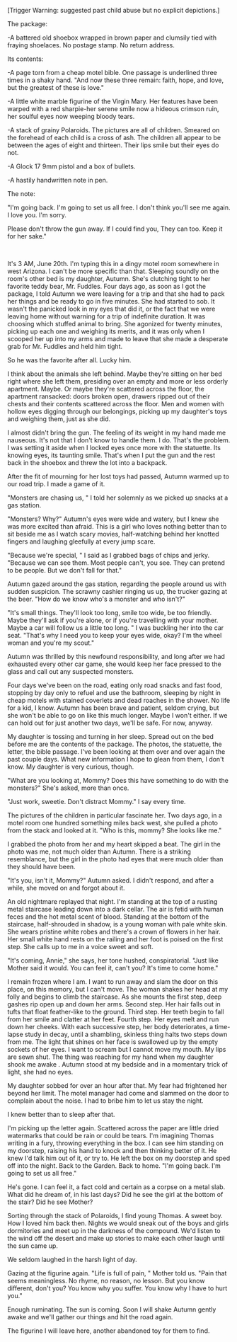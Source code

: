 \[Trigger Warning: suggested past child abuse but no explicit depictions.\]

The package:

\-A battered old shoebox wrapped in brown paper and clumsily tied with fraying shoelaces. No postage stamp. No return address.

Its contents:

\-A page torn from a cheap motel bible. One passage is underlined three times in a shaky hand. "And now these three remain: faith, hope, and love, but the greatest of these is love."

\-A little white marble figurine of the Virgin Mary. Her features have been warped with a red sharpie-her serene smile now a hideous crimson ruin, her soulful eyes now weeping bloody tears.

\-A stack of grainy Polaroids. The pictures are all of children. Smeared on the forehead of each child is a cross of ash. The children all appear to be between the ages of eight and thirteen. Their lips smile but their eyes do not.

\-A Glock 17 9mm pistol and a box of bullets.

\-A hastily handwritten note in pen.

The note:

"I'm going back. I'm going to set us all free. I don't think you'll see me again. I love you. I'm sorry.

Please don't throw the gun away. If I could find you, They can too. Keep it for her sake."

&#x200B;

It's 3 AM, June 20th. I'm typing this in a dingy motel room somewhere in west Arizona. I can't be more specific than that. Sleeping soundly on the room's other bed is my daughter, Autumn. She's clutching tight to her favorite teddy bear, Mr. Fuddles. Four days ago, as soon as I got the package, I told Autumn we were leaving for a trip and that she had to pack her things and be ready to go in five minutes. She had started to sob. It wasn't the panicked look in my eyes that did it, or the fact that we were leaving home without warning for a trip of indefinite duration. It was choosing which stuffed animal to bring. She agonized for twenty minutes, picking up each one and weighing its merits, and it was only when I scooped her up into my arms and made to leave that she made a desperate grab for Mr. Fuddles and held him tight.

So he was the favorite after all. Lucky him.

I think about the animals she left behind. Maybe they're sitting on her bed right where she left them, presiding over an empty and more or less orderly apartment. Maybe. Or maybe they're scattered across the floor, the apartment ransacked: doors broken open, drawers ripped out of their chests and their contents scattered across the floor. Men and women with hollow eyes digging through our belongings, picking up my daughter's toys and weighing them, just as she did.

I almost didn't bring the gun. The feeling of its weight in my hand made me nauseous. It's not that I don't know to handle them. I do. That's the problem. I was setting it aside when I locked eyes once more with the statuette. Its knowing eyes, its taunting smile. That's when I put the gun and the rest back in the shoebox and threw the lot into a backpack. 

After the fit of mourning for her lost toys had passed, Autumn warmed up to our road trip. I made a game of it.

"Monsters are chasing us, " I told her solemnly as we picked up snacks at a gas station. 

"Monsters? Why?" Autumn's eyes were wide and watery, but I knew she was more excited than afraid. This is a girl who loves nothing better than to sit beside me as I watch scary movies, half-watching behind her knotted fingers and laughing gleefully at every jump scare.

"Because we're special, " I said as I grabbed bags of chips and jerky. "Because we can see them. Most people can't, you see. They can pretend to be people. But we don't fall for that." 

Autumn gazed around the gas station, regarding the people around us with sudden suspicion. The scrawny cashier ringing us up, the trucker gazing at the beer. "How do we know who's a monster and who isn't?"

"It's small things. They'll look too long, smile too wide, be too friendly. Maybe they'll ask if you're alone, or if you're travelling with your mother. Maybe a car will follow us a little too long. " I was buckling her into the car seat. "That's why I need you to keep your eyes wide, okay? I'm the wheel woman and you're my scout."

Autumn was thrilled by this newfound responsibility, and long after we had exhausted every other car game, she would keep her face pressed to the glass and call out any suspected monsters. 

Four days we've been on the road, eating only road snacks and fast food, stopping by day only to refuel and use the bathroom, sleeping by night in cheap motels with stained coverlets and dead roaches in the shower. No life for a kid, I know. Autumn has been brave and patient, seldom crying, but she won't be able to go on like this much longer. Maybe I won't either. If we can hold out for just another two days, we'll be safe. For now, anyway.

My daughter is tossing and turning in her sleep. Spread out on the bed before me are the contents of the package. The photos, the statuette, the letter, the bible passage. I've been looking at them over and over again the past couple days. What new information I hope to glean from them, I don't know. My daughter is very curious, though.

"What are you looking at, Mommy? Does this have something to do with the monsters?" She's asked, more than once.

"Just work, sweetie. Don't distract Mommy." I say every time.

The pictures of the children in particular fascinate her. Two days ago, in a motel room one hundred something miles back west, she pulled a photo from the stack and looked at it. "Who is this, mommy? She looks like me."

I grabbed the photo from her and my heart skipped a beat. The girl in the photo was me, not much older than Autumn. There is a striking resemblance, but the girl in the photo had eyes that were much older than they should have been.

"It's you, isn't it, Mommy?" Autumn asked. I didn't respond, and after a while, she moved on and forgot about it.

An old nightmare replayed that night. I'm standing at the top of a rusting metal staircase leading down into a dark cellar. The air is fetid with human feces and the hot metal scent of blood. Standing at the bottom of the staircase, half-shrouded in shadow, is a young woman with pale white skin. She wears pristine white robes and there's a crown of flowers in her hair. Her small white hand rests on the railing and her foot is poised on the first step. She calls up to me in a voice sweet and soft.

"It's coming, Annie," she says, her tone hushed, conspiratorial. "Just like Mother said it would. You can feel it, can't you? It's time to come home."

I remain frozen where I am. I want to run away and slam the door on this place, on this memory, but I can't move. The woman shakes her head at my folly and begins to climb the staircase. As she mounts the first step, deep gashes rip open up and down her arms. Second step. Her hair falls out in tufts that float feather-like to the ground. Third step. Her teeth begin to fall from her smile and clatter at her feet. Fourth step. Her eyes melt and run down her cheeks. With each successive step, her body deteriorates, a time-lapse study in decay, until a shambling, skinless thing halts two steps down from me.  The light that shines on her face is swallowed up by the empty sockets of her eyes. I want to scream but I cannot move my mouth. My lips are sewn shut. The thing was reaching for my hand when my daughter shook me awake . Autumn stood at my bedside and in a momentary trick of light, she had no eyes.

My daughter sobbed for over an hour after that. My fear had frightened her beyond her limit. The motel manager had come and slammed on the door to complain about the noise. I had to bribe him to let us stay the night.

I knew better than to sleep after that.

I'm picking up the letter again. Scattered across the paper are little dried watermarks that could be rain or could be tears. I'm imagining Thomas writing in a fury, throwing everything in the box. I can see him standing on my doorstep, raising his hand to knock and then thinking better of it. He knew I'd talk him out of it, or try to. He left the box on my doorstep and sped off into the night. Back to the Garden. Back to home. "I'm going back. I'm going to set us all free."

He's gone. I can feel it, a fact cold and certain as a corpse on a metal slab. What did he dream of, in his last days? Did he see the girl at the bottom of the stair? Did he see Mother?

Sorting through the stack of Polaroids, I find young Thomas. A sweet boy. How I loved him back then. Nights we would sneak out of the boys and girls dormitories and meet up in the darkness of the compound. We'd listen to the wind off the desert and make up stories to make each other laugh until the sun came up.

We seldom laughed in the harsh light of day.

Gazing at the figurine again. "Life is full of pain, " Mother told us. "Pain that seems meaningless. No rhyme, no reason, no lesson. But you know different, don't you? You know why you suffer. You know why I have to hurt you."

Enough ruminating. The sun is coming. Soon I will shake Autumn gently awake and we'll gather our things and hit the road again.

The figurine I will leave here, another abandoned toy for them to find. 